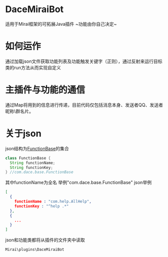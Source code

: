 # DaceMiraiBot
适用于Mirai框架的可拓展Java插件 \~功能由你自己决定\~

# 如何运作
通过加载json文件获取功能列表及功能触发关键字（正则），通过反射来运行目标类的run方法从而实现自定义

# 主插件与功能的通信
通过Map将用到的信息进行传递，目前代码仅包括消息本身、发送者QQ、发送者昵称\群名片。

# 关于json
json结构为[FunctionBase](https://github.com/Grand-cocoa/DaceMiraiBot/blob/master/src/main/java/com/dace/base/FunctionBase.java "com.dace.base.FunctionBase")的集合

```Java
class FunctionBase { 
  String functionName; 
  String functionKey;
} //com.dace.base.FunctionBase
```

其中functionName为全名  举例"com.dace.base.FunctionBase"
json举例
```JSON
[
  {
    functionName : "com.help.AllHelp",
    functionKey : "^help .*"
  }, 
  {
    ...
  }
]
```

json和功能类都将从插件的文件夹中读取
    
    Mirai\plugins\DaceMiraiBot


